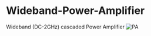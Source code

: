 # Wideband-Power-Amplifier
Wideband (DC-2GHz) cascaded Power Amplifier
![PA](https://user-images.githubusercontent.com/53905280/147284919-0217d313-8a7c-497d-a666-80a00866d720.PNG)
